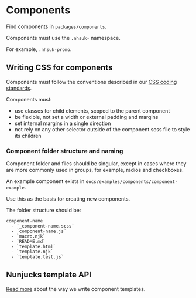 # Components

Find components in `packages/components`.

Components must use the `.nhsuk-` namespace.

For example, `.nhsuk-promo`.

## Writing CSS for components

Components must follow the conventions described in our [CSS coding standards](css.md).

Components must:
* use classes for child elements, scoped to the parent component
* be flexible, not set a width or external padding and margins
* set internal margins in a single direction
* not rely on any other selector outside of the component scss file to style its children

### Component folder structure and naming

Component folder and files should be singular, except in cases where they are more commonly used in groups, for example, radios and checkboxes.

An example component exists in `docs/examples/components/component-example`.

Use this as the basis for creating new components.

The folder structure should be:

    component-name
      - `_component-name.scss`
      - `component-name.js`
      - `macro.njk`
      - `README.md`
      - `template.html`
      - `template.njk`
      - `template.test.js`       

## Nunjucks template API
[Read more](nunjucks-api.md) about the way we write component templates.
